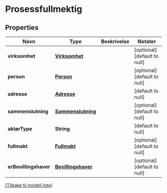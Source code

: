 # Prosessfullmektig

## Properties

| Navn                  | Type                                      | Beskrivelse | Notater                      |
|-----------------------|-------------------------------------------|-------------|------------------------------|
| **virksomhet**        | [**Virksomhet**](Virksomhet.md)           |             | [optional] [default to null] |
| **person**            | [**Person**](Person.md)                   |             | [optional] [default to null] |
| **adresse**           | [**Adresse**](Adresse.md)                 |             | [default to null]            |
| **sammenslutning**    | [**Sammenslutning**](Sammenslutning.md)   |             | [optional] [default to null] |
| **aktørType**         | **String**                                |             | [default to null]            |
| **fullmakt**          | [**Fullmakt**](Fullmakt.md)               |             | [optional] [default to null] |
| **erBevillingshaver** | [**Bevillingshaver**](Bevillingshaver.md) |             | [optional] [default to null] |

[[Tilbake til modell liste]](../index.md)

